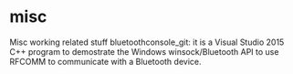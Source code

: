 # misc
Misc working related stuff 
bluetoothconsole_git: it is a Visual Studio 2015 C++ program to demostrate the Windows winsock/Bluetooth API to use RFCOMM to communicate with a Bluetooth device.
